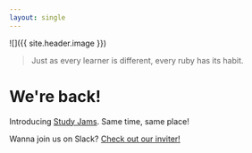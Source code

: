 ```yaml
---
layout: single
---
```


![]({{ site.header.image }})
> Just as every learner is different, every ruby has its habit.

# We're back!

Introducing [Study Jams](https://study-jams.github.io/). Same time, same place!

Wanna join us on Slack? [Check out our inviter!](http://rubyhabits.herokuapp.com/)



